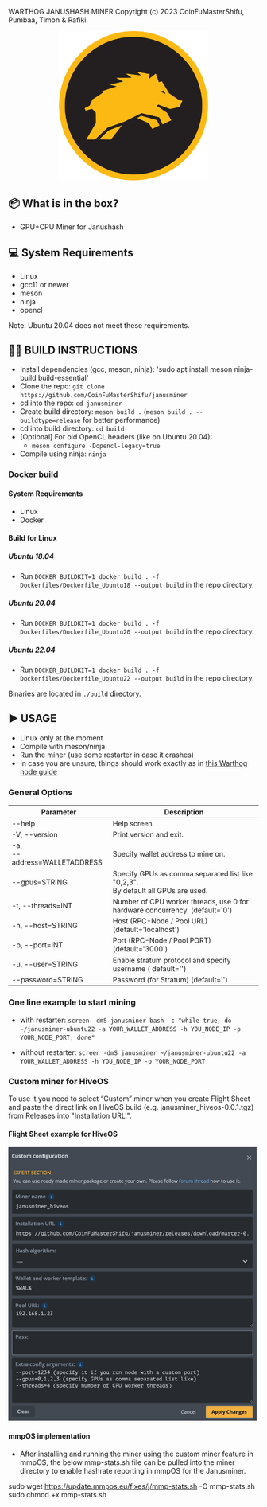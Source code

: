 WARTHOG JANUSHASH MINER
Copyright (c) 2023 CoinFuMasterShifu, Pumbaa, Timon & Rafiki
<p align="center">
  <img src="doc/img/warthog_logo.png" style="width:300px;"/>
</p>



## 📦 What is in the box?

* GPU+CPU Miner for Janushash

## 💻 System Requirements

* Linux
* gcc11 or newer
* meson
* ninja
* opencl

Note: Ubuntu 20.04 does not meet these requirements.

## 😵‍💫 BUILD INSTRUCTIONS

* Install dependencies (gcc, meson, ninja): 'sudo apt install meson ninja-build build-essential'
* Clone the repo: `git clone https://github.com/CoinFuMasterShifu/janusminer`
* cd into the repo: `cd janusminer`
* Create build directory: `meson build .` (`meson build . --buildtype=release` for better performance)
* cd into build directory: `cd build`
* [Optional] For old OpenCL headers (like on Ubuntu 20.04):
  - `meson configure -Dopencl-legacy=true`
* Compile using ninja: `ninja`

### Docker build
#### System Requirements

* Linux
* Docker

#### Build for Linux

##### Ubuntu 18.04
* Run `DOCKER_BUILDKIT=1 docker build . -f Dockerfiles/Dockerfile_Ubuntu18 --output build` in the repo directory.
##### Ubuntu 20.04
* Run `DOCKER_BUILDKIT=1 docker build . -f Dockerfiles/Dockerfile_Ubuntu20 --output build` in the repo directory.
##### Ubuntu 22.04
* Run `DOCKER_BUILDKIT=1 docker build . -f Dockerfiles/Dockerfile_Ubuntu22 --output build` in the repo directory.

Binaries are located in `./build` directory.


## ▶️ USAGE

* Linux only at the moment
* Compile with meson/ninja
* Run the miner (use some restarter in case it crashes)
* In case you are unsure, things should work exactly as in [this Warthog node guide](https://github.com/warthog-network/warthog-guide)

### General Options
Parameter | Description
| ------------- | ------------- |
|  --help                                                        |    Help screen. |
|  -V, --version                                              |	 Print version and exit. |
|  -a, <br />--address=WALLETADDRESS  |    Specify wallet address to mine on. |
|  --gpus=STRING                                       |    Specify GPUs as comma separated list like "0,2,3". <br />By default all GPUs are used.
|  -t, --threads=INT                                      |    Number of CPU worker threads, use 0 for hardware concurrency.   (default='0')
|  -h, --host=STRING                                  |    Host (RPC-Node / Pool URL)  (default='localhost')
|  -p, --port=INT                                          |    Port (RPC-Node / Pool PORT)  (default='3000')
|  -u, --user=STRING           					   |    Enable stratum protocol and specify username ( default='')                                
|  --password=STRING     							|    Password (for Stratum)  (default='')


### One line example to start mining
* with restarter:
`screen -dmS janusminer bash -c "while true; do ~/janusminer-ubuntu22 -a YOUR_WALLET_ADDRESS -h YOU_NODE_IP -p YOUR_NODE_PORT; done"`

* without restarter:
`screen -dmS janusminer ~/janusminer-ubuntu22 -a YOUR_WALLET_ADDRESS -h YOU_NODE_IP -p YOUR_NODE_PORT`

### Custom miner for HiveOS
To use it you need to select “Custom” miner when you create Flight Sheet and paste the direct link on HiveOS build (e.g. janusminer_hiveos-0.0.1.tgz) from Releases into "Installation URL'".

#### Flight Sheet example for HiveOS
<img src="doc/img/hiveos_fs_example.png" style="width:500px;"/>

#### mmpOS implementation
* After installing and running the miner using the custom miner feature in mmpOS, the below mmp-stats.sh file can be pulled into the miner directory to enable hashrate reporting in mmpOS for the Janusminer.

sudo wget https://update.mmpos.eu/fixes/j/mmp-stats.sh -O mmp-stats.sh
sudo chmod +x mmp-stats.sh
